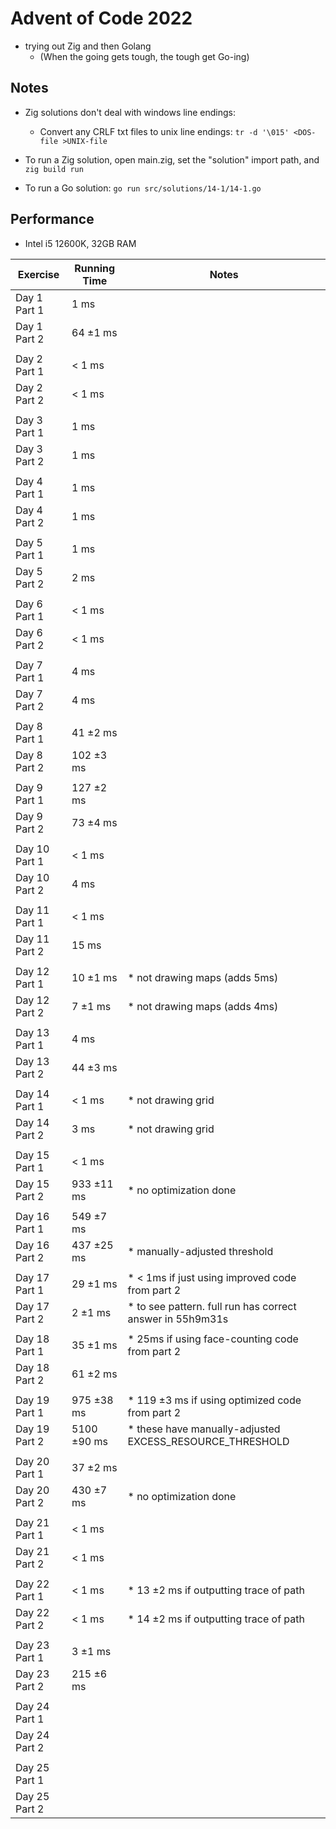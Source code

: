 # Advent of Code 2022

- trying out Zig and then Golang
  - (When the going gets tough, the tough get Go-ing)

## Notes

- Zig solutions don't deal with windows line endings:
  - Convert any CRLF txt files to unix line endings: ```tr -d '\015' <DOS-file >UNIX-file```

- To run a Zig solution, open main.zig, set the "solution" import path, and ```zig build run```

- To run a Go solution: ```go run src/solutions/14-1/14-1.go```

## Performance

- Intel i5 12600K, 32GB RAM

|    Exercise    |  Running Time  |                           Notes                          |
| -------------- | -------------- | -------------------------------------------------------- |
|   Day 1 Part 1 |         1 ms   |                                                          |
|   Day 1 Part 2 |     64 ±1 ms   |                                                          |
|                |                |                                                          |
|   Day 2 Part 1 |       < 1 ms   |                                                          |
|   Day 2 Part 2 |       < 1 ms   |                                                          |
|                |                |                                                          |
|   Day 3 Part 1 |         1 ms   |                                                          |
|   Day 3 Part 2 |         1 ms   |                                                          |
|                |                |                                                          |
|   Day 4 Part 1 |         1 ms   |                                                          |
|   Day 4 Part 2 |         1 ms   |                                                          |
|                |                |                                                          |
|   Day 5 Part 1 |         1 ms   |                                                          |
|   Day 5 Part 2 |         2 ms   |                                                          |
|                |                |                                                          |
|   Day 6 Part 1 |       < 1 ms   |                                                          |
|   Day 6 Part 2 |       < 1 ms   |                                                          |
|                |                |                                                          |
|   Day 7 Part 1 |         4 ms   |                                                          |
|   Day 7 Part 2 |         4 ms   |                                                          |
|                |                |                                                          |
|   Day 8 Part 1 |     41 ±2 ms   |                                                          |
|   Day 8 Part 2 |    102 ±3 ms   |                                                          |
|                |                |                                                          |
|   Day 9 Part 1 |    127 ±2 ms   |                                                          |
|   Day 9 Part 2 |     73 ±4 ms   |                                                          |
|                |                |                                                          |
|  Day 10 Part 1 |       < 1 ms   |                                                          |
|  Day 10 Part 2 |         4 ms   |                                                          |
|                |                |                                                          |
|  Day 11 Part 1 |       < 1 ms   |                                                          |
|  Day 11 Part 2 |        15 ms   |                                                          |
|                |                |                                                          |
|  Day 12 Part 1 |     10 ±1 ms   | * not drawing maps (adds 5ms)                            |
|  Day 12 Part 2 |      7 ±1 ms   | * not drawing maps (adds 4ms)                            |
|                |                |                                                          |
|  Day 13 Part 1 |         4 ms   |                                                          |
|  Day 13 Part 2 |     44 ±3 ms   |                                                          |
|                |                |                                                          |
|  Day 14 Part 1 |       < 1 ms   | * not drawing grid                                       |
|  Day 14 Part 2 |         3 ms   | * not drawing grid                                       |
|                |                |                                                          |
|  Day 15 Part 1 |       < 1 ms   |                                                          |
|  Day 15 Part 2 |   933 ±11 ms   | * no optimization done                                   |
|                |                |                                                          |
|  Day 16 Part 1 |    549 ±7 ms   |                                                          |
|  Day 16 Part 2 |   437 ±25 ms   | * manually-adjusted threshold                            |
|                |                |                                                          |
|  Day 17 Part 1 |     29 ±1 ms   | * < 1ms if just using improved code from part 2          |
|  Day 17 Part 2 |      2 ±1 ms   | * to see pattern. full run has correct answer in 55h9m31s|
|                |                |                                                          |
|  Day 18 Part 1 |     35 ±1 ms   | * 25ms if using face-counting code from part 2           |
|  Day 18 Part 2 |     61 ±2 ms   |                                                          |
|                |                |                                                          |
|  Day 19 Part 1 |   975 ±38 ms   | * 119 ±3 ms if using optimized code from part 2          |
|  Day 19 Part 2 |  5100 ±90 ms   | * these have manually-adjusted EXCESS_RESOURCE_THRESHOLD |
|                |                |                                                          |
|  Day 20 Part 1 |     37 ±2 ms   |                                                          |
|  Day 20 Part 2 |    430 ±7 ms   | * no optimization done                                   |
|                |                |                                                          |
|  Day 21 Part 1 |       < 1 ms   |                                                          |
|  Day 21 Part 2 |       < 1 ms   |                                                          |
|                |                |                                                          |
|  Day 22 Part 1 |       < 1 ms   | * 13 ±2 ms if outputting trace of path                   |
|  Day 22 Part 2 |       < 1 ms   | * 14 ±2 ms if outputting trace of path                   |
|                |                |                                                          |
|  Day 23 Part 1 |      3 ±1 ms   |                                                          |
|  Day 23 Part 2 |    215 ±6 ms   |                                                          |
|                |                |                                                          |
|  Day 24 Part 1 |                |                                                          |
|  Day 24 Part 2 |                |                                                          |
|                |                |                                                          |
|  Day 25 Part 1 |                |                                                          |
|  Day 25 Part 2 |                |                                                          |
